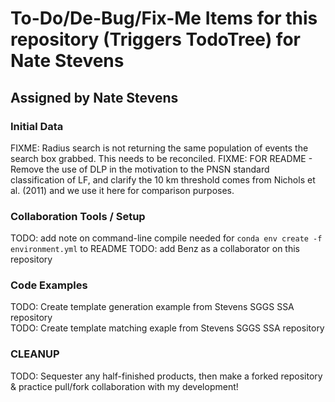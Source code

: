 # To-Do/De-Bug/Fix-Me Items for this repository (Triggers TodoTree) for Nate Stevens
## Assigned by Nate Stevens
### Initial Data
FIXME: Radius search is not returning the same population of events the search box grabbed. This needs to be reconciled.
FIXME: FOR README - Remove the use of DLP in the motivation to the PNSN standard classification of LF, and clarify the 10 km threshold comes from Nichols et al. (2011) and we use it here for comparison purposes.

### Collaboration Tools / Setup  
TODO: add note on command-line compile needed for `conda env create -f environment.yml` to README
TODO: add Benz as a collaborator on this repository

### Code Examples  
TODO: Create template generation example from Stevens SGGS SSA repository  
TODO: Create template matching exaple from Stevens SGGS SSA repository  

### CLEANUP
TODO: Sequester any half-finished products, then make a forked repository & practice pull/fork collaboration with my development!